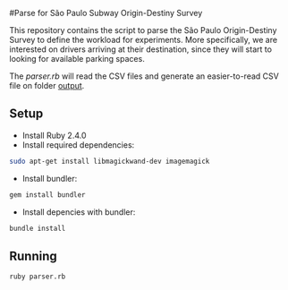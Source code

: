 #Parse for São Paulo Subway Origin-Destiny Survey

This repository contains the script to parse the São Paulo Origin-Destiny Survey
to define the workload for experiments. More specifically, we are interested on
drivers arriving at their destination, since they will start to looking for
available parking spaces.

The *parser.rb* will read the CSV files and generate an easier-to-read CSV
file on folder [output](output).

## Setup

* Install Ruby 2.4.0
* Install required dependencies:
```sh
sudo apt-get install libmagickwand-dev imagemagick
```
* Install bundler:
```sh
gem install bundler
```
* Install depencies with bundler:
```sh
bundle install
```
## Running

```sh
ruby parser.rb
```
